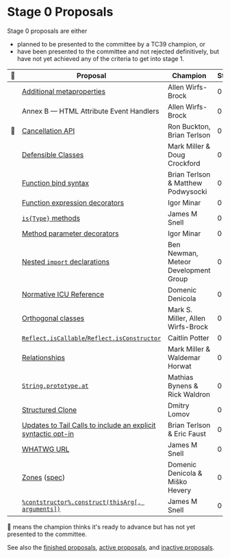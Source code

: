 # Stage 0 Proposals

Stage 0 proposals are either

* planned to be presented to the committee by a TC39 champion, or
* have been presented to the committee and not rejected definitively, but have not yet achieved any of the criteria to get into stage 1.

| 🚀 | Proposal                                                                                                                                 | Champion                        | Stage |
|---|------------------------------------------------------------------------------------------------------------------------------------------|---------------------------------|-------|
|   | [Additional metaproperties](https://github.com/allenwb/ESideas/blob/master/ES7MetaProps.md)                                              | Allen Wirfs-Brock               | 0     |
|   | Annex B — HTML Attribute Event Handlers                                                                                                  | Allen Wirfs-Brock               | 0     |
|🚀| [Cancellation API](https://github.com/tc39/proposal-cancellation)                                                                          | Ron Buckton, Brian Terlson      | 0     |
|   | [Defensible Classes](http://wiki.ecmascript.org/doku.php?id=strawman:defensible_classes)                                                 | Mark Miller & Doug Crockford    | 0     |
|   | [Function bind syntax](https://github.com/zenparsing/es-function-bind)                                                                   | Brian Terlson & Matthew Podwysocki | 0  |
|   | [Function expression decorators](https://goo.gl/8MmCMG)                                                                                  | Igor Minar                      | 0     |
|   | [`is{Type}` methods](https://github.com/jasnell/proposal-istypes)                                                                        | James M Snell                   | 0     |
|   | [Method parameter decorators](https://goo.gl/r1XT9b)                                                                                     | Igor Minar                      | 0     |
|   | [Nested `import` declarations](https://github.com/tc39/ecma262/pull/646)                                                                 | Ben Newman, Meteor Development Group | 0 |
|   | [Normative ICU Reference](https://github.com/tc39/tc39-notes/blob/master/es8/2017-05/may-23.md#normative-icu-reference)                  | Domenic Denicola                | 0     |
|   | [Orthogonal classes](https://github.com/erights/Orthogonal-Classes)                                                                      | Mark S. Miller, Allen Wirfs-Brock | 0   |
|   | [`Reflect.isCallable`/`Reflect.isConstructor`](https://github.com/caitp/TC39-Proposals/blob/master/tc39-reflect-isconstructor-iscallable.md) | Caitlin Potter              | 0     |
|   | [Relationships](http://wiki.ecmascript.org/doku.php?id=strawman:relationships)                                                           | Mark Miller & Waldemar Horwat   | 0     |
|   | [`String.prototype.at`](https://github.com/mathiasbynens/String.prototype.at)                                                            | Mathias Bynens & Rick Waldron   | 0     |
|   | [Structured Clone](https://github.com/dslomov-chromium/ecmascript-structured-clone)                                                      | Dmitry Lomov                    | 0     |
|   | [Updates to Tail Calls to include an explicit syntactic opt-in](https://github.com/tc39/proposal-ptc-syntax)                             | Brian Terlson & Eric Faust      | 0     |
|   | [WHATWG URL](https://github.com/jasnell/proposal-url)                                                                                    | James M Snell                   | 0     |
|   | [Zones](https://github.com/domenic/zones) ([spec](https://domenic.github.io/zones/))                                                     | Domenic Denicola & Miško Hevery | 0     |
|   | [`%contstructor%.construct(thisArg[, arguments])`](https://github.com/jasnell/proposal-construct)                                        | James M Snell                   | 0     |

🚀 means the champion thinks it's ready to advance but has not yet presented to the committee.

See also the [finished proposals](finished-proposals.md), [active proposals](README.md), and [inactive proposals](inactive-proposals.md).
